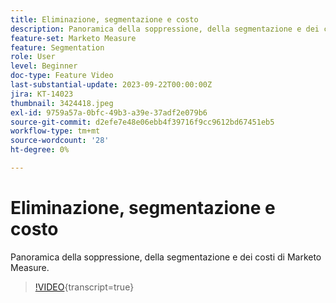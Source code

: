 ```yaml
---
title: Eliminazione, segmentazione e costo
description: Panoramica della soppressione, della segmentazione e dei costi di Marketo Measure.
feature-set: Marketo Measure
feature: Segmentation
role: User
level: Beginner
doc-type: Feature Video
last-substantial-update: 2023-09-22T00:00:00Z
jira: KT-14023
thumbnail: 3424418.jpeg
exl-id: 9759a57a-0bfc-49b3-a39e-37adf2e079b6
source-git-commit: d2efe7e48e06ebb4f39716f9cc9612bd67451eb5
workflow-type: tm+mt
source-wordcount: '28'
ht-degree: 0%

---
```


# Eliminazione, segmentazione e costo

Panoramica della soppressione, della segmentazione e dei costi di Marketo Measure.

>[!VIDEO](https://video.tv.adobe.com/v/3424418/?learn=on){transcript=true}

